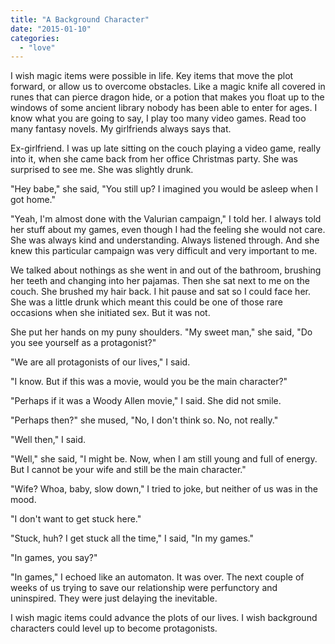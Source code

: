 ```yaml
---
title: "A Background Character"
date: "2015-01-10"
categories: 
  - "love"
---
```


I wish magic items were possible in life. Key items that move the plot forward, or allow us to overcome obstacles. Like a magic knife all covered in runes that can pierce dragon hide, or a potion that makes you float up to the windows of some ancient library nobody has been able to enter for ages. I know what you are going to say, I play too many video games. Read too many fantasy novels. My girlfriends always says that.

Ex-girlfriend. I was up late sitting on the couch playing a video game, really into it, when she came back from her office Christmas party. She was surprised to see me. She was slightly drunk.

"Hey babe," she said, "You still up? I imagined you would be asleep when I got home."

"Yeah, I'm almost done with the Valurian campaign," I told her. I always told her stuff about my games, even though I had the feeling she would not care. She was always kind and understanding. Always listened through. And she knew this particular campaign was very difficult and very important to me.

We talked about nothings as she went in and out of the bathroom, brushing her teeth and changing into her pajamas. Then she sat next to me on the couch. She brushed my hair back. I hit pause and sat so I could face her. She was a little drunk which meant this could be one of those rare occasions when she initiated sex. But it was not.

She put her hands on my puny shoulders. "My sweet man," she said, "Do you see yourself as a protagonist?"

"We are all protagonists of our lives," I said.

"I know. But if this was a movie, would you be the main character?"

"Perhaps if it was a Woody Allen movie," I said. She did not smile.

"Perhaps then?" she mused, "No, I don't think so. No, not really."

"Well then," I said.

"Well," she said, "I might be. Now, when I am still young and full of energy. But I cannot be your wife and still be the main character."

"Wife? Whoa, baby, slow down," I tried to joke, but neither of us was in the mood.

"I don't want to get stuck here."

"Stuck, huh? I get stuck all the time," I said, "In my games."

"In games, you say?"

"In games," I echoed like an automaton. It was over. The next couple of weeks of us trying to save our relationship were perfunctory and uninspired. They were just delaying the inevitable.

I wish magic items could advance the plots of our lives. I wish background characters could level up to become protagonists.
